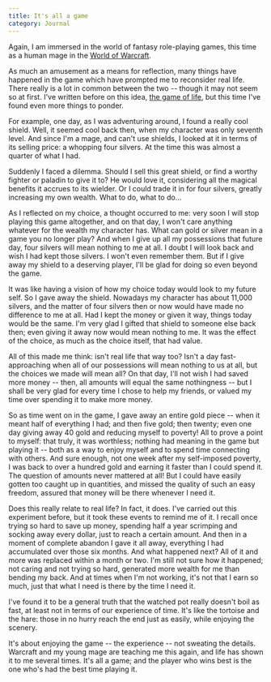 ```yaml
---
title: It's all a game
category: Journal
---
```


Again, I am immersed in the world of fantasy role-playing games, this
time as a human mage in the [World of Warcraft](http://worldofwarcraft.com).

As much an amusement as a means for reflection, many things have
happened in the game which have prompted me to reconsider real life.
There really is a lot in common between the two -- though it may not
seem so at first.  I've written before on this idea, [the game of life](the.game.of.life),
but this time I've found even more things to ponder.

For example, one day, as I was adventuring around, I found a really cool
shield.  Well, it seemed cool back then, when my character was only
seventh level.  And since I'm a mage, and can't use shields, I looked at
it in terms of its selling price: a whopping four silvers.  At the time
this was almost a quarter of what I had.

Suddenly I faced a dilemma.  Should I sell this great shield, or find a
worthy fighter or paladin to give it to?  He would love it, considering
all the magical benefits it accrues to its wielder.  Or I could trade it
in for four silvers, greatly increasing my own wealth.  What to do, what
to do...

As I reflected on my choice, a thought occurred to me: very soon I will
stop playing this game altogether, and on that day, I won't care
anything whatever for the wealth my character has.  What can gold or
silver mean in a game you no longer play?  And when I give up all my
possessions that future day, four silvers will mean nothing to me at
all.  I doubt I will look back and wish I had kept those silvers.  I
won't even remember them.  But if I give away my shield to a deserving
player, I'll be glad for doing so even beyond the game.

It was like having a vision of how my choice today would look to my
future self.  So I gave away the shield.  Nowadays my character has
about 11,000 silvers, and the matter of four silvers then or now would
have made no difference to me at all.  Had I kept the money or given it
way, things today would be the same.  I'm very glad I gifted that shield
to someone else back then; even giving it away now would mean nothing to
me.  It was the effect of the choice, as much as the choice itself, that
had value.

All of this made me think: isn't real life that way too?  Isn't a day
fast-approaching when all of our possessions will mean nothing to us at
all, but the choices we made will mean all?  On that day, I'll not wish
I had saved more money -- then, all amounts will equal the same
nothingness -- but I shall be very glad for every time I chose to help
my friends, or valued my time over spending it to make more money.

So as time went on in the game, I gave away an entire gold piece -- when
it meant half of everything I had; and then five gold; then twenty; even
one day giving away 40 gold and reducing myself to poverty!  All to
prove a point to myself: that truly, it was worthless; nothing had
meaning in the game but playing it -- both as a way to enjoy myself and
to spend time connecting with others.  And sure enough, not one week
after my self-imposed poverty, I was back to over a hundred gold and
earning it faster than I could spend it.  The question of amounts never
mattered at all!  But I could have easily gotten too caught up in
quantities, and missed the quality of such an easy freedom, assured that
money will be there whenever I need it.

Does this really relate to real life?  In fact, it does.  I've carried
out this experiment before, but it took these events to remind me of it.
I recall once trying so hard to save up money, spending half a year
scrimping and socking away every dollar, just to reach a certain amount.
And then in a moment of complete abandon I gave it all away, everything
I had accumulated over those six months.  And what happened next?  All
of it and more was replaced within a month or two.  I'm still not sure
how it happened; not caring and not trying so hard, generated more
wealth for me than bending my back.  And at times when I'm not working,
it's not that I earn so much, just that what I need is there by the time
I need it.

I've found it to be a general truth that the watched pot really doesn't
boil as fast, at least not in terms of our experience of time.  It's
like the tortoise and the hare: those in no hurry reach the end just as
easily, while enjoying the scenery.

It's about enjoying the game -- the experience -- not sweating the
details.  Warcraft and my young mage are teaching me this again, and
life has shown it to me several times.  It's all a game; and the player
who wins best is the one who's had the best time playing it.


